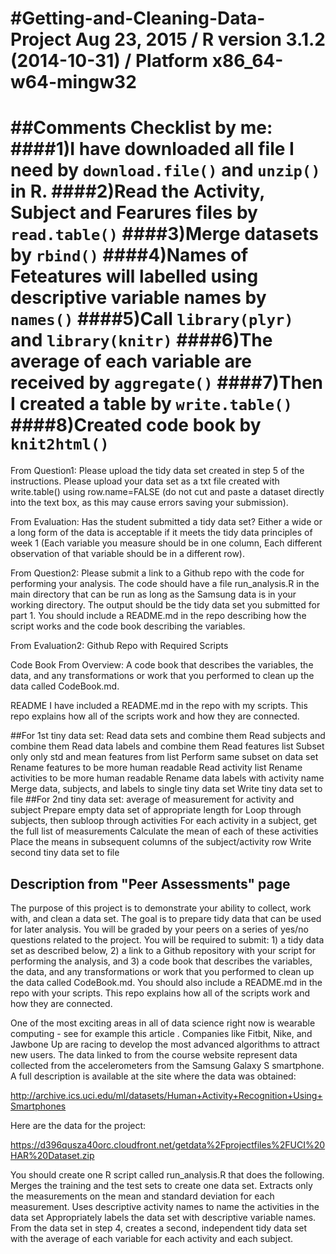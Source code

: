 #Getting-and-Cleaning-Data-Project
Aug 23, 2015 / R version 3.1.2 (2014-10-31) / Platform x86_64-w64-mingw32 
========================================================
##Comments Checklist by me:
####1)I have downloaded all file I need by ```download.file()``` and ```unzip()``` in R.
####2)Read the Activity, Subject and Fearures files by ```read.table()```
####3)Merge datasets by ```rbind()``` 
####4)Names of Feteatures will labelled using descriptive variable names by ```names()```
####5)Call ```library(plyr)``` and ```library(knitr)```
####6)The average of each variable are received by ```aggregate()```
####7)Then I created a table by ```write.table()```
####8)Created code book by ```knit2html()```
========================================================
From Question1: 
Please upload the tidy data set created in step 5 of the instructions. Please upload your data set as a txt file created with write.table() using row.name=FALSE (do not cut and paste a dataset directly into the text box, as this may cause errors saving your submission).

From Evaluation: 
Has the student submitted a tidy data set? Either a wide or a long form of the data is acceptable if it meets the tidy data principles of week 1 (Each variable you measure should be in one column, Each different observation of that variable should be in a different row).

From Question2: 
Please submit a link to a Github repo with the code for performing your analysis. The code should have a file run_analysis.R in the main directory that can be run as long as the Samsung data is in your working directory. The output should be the tidy data set you submitted for part 1. You should include a README.md in the repo describing how the script works and the code book describing the variables.

From Evaluation2:
Github Repo with Required Scripts

Code Book
From Overview: A code book that describes the variables, the data, and any transformations or work that you performed to clean up the data called CodeBook.md.

README
I have included a README.md in the repo with my scripts. This repo explains how all of the scripts work and how they are connected.

##For 1st tiny data set:
Read data sets and combine them
Read subjects and combine them
Read data labels and combine them
Read features list
Subset only only std and mean features from list
Perform same subset on data set
Rename features to be more human readable
Read activity list
Rename activities to be more human readable
Rename data labels with activity name
Merge data, subjects, and labels to single tiny data set
Write tiny data set to file
##For 2nd tiny data set: average of measurement for activity and subject
Prepare empty data set of appropriate length for
Loop through subjects, then subloop through activities
For each activity in a subject, get the full list of measurements
Calculate the mean of each of these activities
Place the means in subsequent columns of the subject/activity row
Write second tiny data set to file

## Description from "Peer Assessments" page
The purpose of this project is to demonstrate your ability to collect, work with, and clean a data set. The goal is to prepare tidy data that can be used for later analysis. You will be graded by your peers on a series of yes/no questions related to the project. You will be required to submit: 1) a tidy data set as described below, 2) a link to a Github repository with your script for performing the analysis, and 3) a code book that describes the variables, the data, and any transformations or work that you performed to clean up the data called CodeBook.md. You should also include a README.md in the repo with your scripts. This repo explains how all of the scripts work and how they are connected.  

One of the most exciting areas in all of data science right now is wearable computing - see for example this article . Companies like Fitbit, Nike, and Jawbone Up are racing to develop the most advanced algorithms to attract new users. The data linked to from the course website represent data collected from the accelerometers from the Samsung Galaxy S smartphone. A full description is available at the site where the data was obtained: 

http://archive.ics.uci.edu/ml/datasets/Human+Activity+Recognition+Using+Smartphones 

Here are the data for the project: 

https://d396qusza40orc.cloudfront.net/getdata%2Fprojectfiles%2FUCI%20HAR%20Dataset.zip 

 You should create one R script called run_analysis.R that does the following. 
Merges the training and the test sets to create one data set.
Extracts only the measurements on the mean and standard deviation for each measurement. 
Uses descriptive activity names to name the activities in the data set
Appropriately labels the data set with descriptive variable names. 
From the data set in step 4, creates a second, independent tidy data set with the average of each variable for each activity and each subject.
